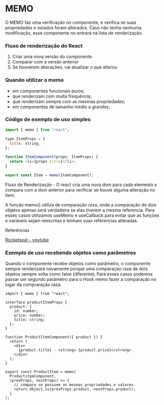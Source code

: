 # MEMO

O MEMO faz uma verificação no componente, e verifica se suas propriedades e estados foram alterados.
Caso não tenha nenhuma modificação, esse componente no entrará na lista de renderização.

### Fluxo de renderização do React

1.  Criar uma nova versão do componente
2.  Comparar com a versão anterior
3.  Se houverem alterações, vai atualizar o que alterou

### Quando utilizar o memo

- em componentes funcionais puros;
- que renderizam com muita frequência;
- que renderizam sempre com as mesmas propriedades;
- em componentes de tamanho médio a grandes;

### Código de exemplo de uso simples

```js
import { memo } from "react";

type ItemProps = {
  title: string,
};

function ItemComponent(props: ItemProps) {
  return <li>{props.title}</li>;
}

export const Item = memo(ItemComponent);
```

Fluxo de Renderização - O react cria uma nova dom para cada elemento e compara com a dom anterior para verificar se houve alguma alteração no item.

A função memo() utiliza de comparação raza, onde a comparação de dois objetos apenas será verdadeira se elas tiverem a mesma referencia. Para esses casos utilizamos useMemo e useCallback para evitar que as funções e variáveis sejam reescritas e tenham suas referencias alteradas.

Referências

[Rocketseat - youtube](https://www.youtube.com/watch?v=NmU2nNehNNY)

### Exemplo de uso recebendo objetos como parâmetros

Quando o componente recebe objetos como parâmetro, o componente sempre renderizará novamente porque uma comparação raza de dois objetos sempre volta como false (diferente);
Para esses casos podemos passar um segundo parâmetro para o Hook memo fazer a comparação no lugar da compraração raza.

```tsx
import { memo } from "react";

interface productItemProps {
  product: {
    id: number;
    price: number;
    title: string;
  };
}

function ProductItemComponent({ product }) {
  return (
    <div>
      {product.title} - <strong> {product.price}</strong>
    </div>
  );
}

export const ProductItem = memo(
  ProductitemComponent,
  (prevProps, nextProps) => {
    // compara se possuem as mesmas propriedades e valores.
    return Object.is(prevProps.product, nextProps.product);
  }
);
```
